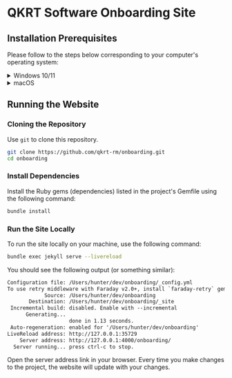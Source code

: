 # QKRT Software Onboarding Site

## Installation Prerequisites

Please follow to the steps below corresponding to your computer's operating system:

<details>
    <summary>Windows 10/11</summary>

1.  Download RubyInstaller with Devkit

    > [Ruby+Devkit 3.4.6-1 (x64)](https://github.com/oneclick/rubyinstaller2/releases/download/RubyInstaller-3.4.6-1/rubyinstaller-devkit-3.4.6-1-x64.exe)

    Make sure to check the box that adds Ruby executables to `PATH`.

    Verify that you have successfully installed Ruby 3.x by opening a new terminal and running:

    ```sh
    ruby -v
    ```

    You should see "Ruby" followed by a version number starting with `3.x`. For example:

    ```txt
    Ruby 3.4.5 [platform info...]
    ```

2.  Install `bundler` using `gem`

    ```sh
    gem install bundler
    ```

</details>

<details>
  <summary>macOS</summary>

1.  Download and Install Homebrew using the following command:

    ```sh
    /bin/bash -c "$(curl -fsSL https://raw.githubusercontent.com/Homebrew/install/HEAD/install.sh)"
    ```

    Verify that you have successfully installed homebrew using the following command:

    ```sh
    brew -v
    ```

2.  Use `brew` to download and install Ruby 3.x

    ```sh
    brew install ruby
    ```

    By default, macOS comes installed with Ruby 2.x which is too old. Add Homebrew's installation of Ruby to your `PATH` so that it overrides the system default version of Ruby.

    ```sh
    echo "export PATH=\"/opt/homebrew/opt/ruby/bin:$PATH\"" >> ~/.zprofile
    source ~/.zprofile
    ```

    Verify that you have successfully installed and are using Ruby 3.x by opening a new terminal and running:

    ```sh
    ruby -v
    ```

    You should see "Ruby" followed by a version number starting with `3.x`. For example:

    ```txt
    Ruby 3.4.5 [platform info...]
    ```

</details>

## Running the Website

### Cloning the Repository

Use `git` to clone this repository.

```sh
git clone https://github.com/qkrt-rm/onboarding.git
cd onboarding
```

### Install Dependencies

Install the Ruby gems (dependencies) listed in the project's Gemfile using the following command:

```sh
bundle install
```

### Run the Site Locally

To run the site locally on your machine, use the following command:

```sh
bundle exec jekyll serve --livereload
```

You should see the following output (or something similar):

```txt
Configuration file: /Users/hunter/dev/onboarding/_config.yml
To use retry middleware with Faraday v2.0+, install `faraday-retry` gem
            Source: /Users/hunter/dev/onboarding
       Destination: /Users/hunter/dev/onboarding/_site
 Incremental build: disabled. Enable with --incremental
      Generating...
                    done in 1.13 seconds.
 Auto-regeneration: enabled for '/Users/hunter/dev/onboarding'
LiveReload address: http://127.0.0.1:35729
    Server address: http://127.0.0.1:4000/onboarding/
  Server running... press ctrl-c to stop.
```

Open the server address link in your browser. Every time you make changes to the project, the website will update with your changes.
